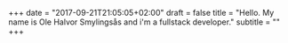 +++
date = "2017-09-21T21:05:05+02:00"
draft = false
title = "Hello. My name is Ole Halvor Smylingsås and i'm a fullstack developer."
subtitle = ""
+++




